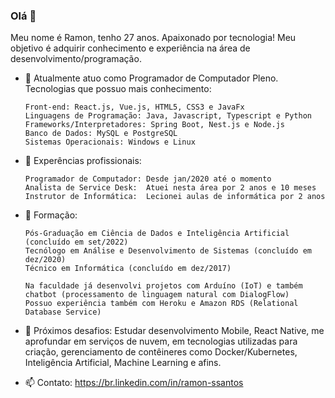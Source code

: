 ### Olá 👋

Meu nome é Ramon, tenho 27 anos.
Apaixonado por tecnologia! Meu objetivo é adquirir conhecimento e experiência na área de desenvolvimento/programação.

- 🔭 Atualmente atuo como Programador de Computador Pleno. Tecnologias que possuo mais conhecimento:
  ```
  Front-end: React.js, Vue.js, HTML5, CSS3 e JavaFx
  Linguagens de Programação: Java, Javascript, Typescript e Python
  Frameworks/Interpretadores: Spring Boot, Nest.js e Node.js
  Banco de Dados: MySQL e PostgreSQL
  Sistemas Operacionais: Windows e Linux
  ```
  
- 🌱 Experências profissionais:
  ```
  Programador de Computador: Desde jan/2020 até o momento
  Analista de Service Desk:  Atuei nesta área por 2 anos e 10 meses
  Instrutor de Informática:  Lecionei aulas de informática por 2 anos
  ```
  
- 👯 Formação: 
  ```
  Pós-Graduação em Ciência de Dados e Inteligência Artificial (concluído em set/2022)
  Tecnólogo em Análise e Desenvolvimento de Sistemas (concluído em dez/2020)
  Técnico em Informática (concluído em dez/2017)
  ```
           
  ```
  Na faculdade já desenvolvi projetos com Arduíno (IoT) e também chatbot (processamento de linguagem natural com DialogFlow)
  Possuo experiência também com Heroku e Amazon RDS (Relational Database Service)
  ```
  
- 🚀 Próximos desafios: Estudar desenvolvimento Mobile, React Native, me aprofundar em serviços de nuvem, em tecnologias utilizadas para criação, gerenciamento de contêineres como Docker/Kubernetes, Inteligência Artificial, Machine Learning e afins.
  
- 📫 Contato: https://br.linkedin.com/in/ramon-ssantos
